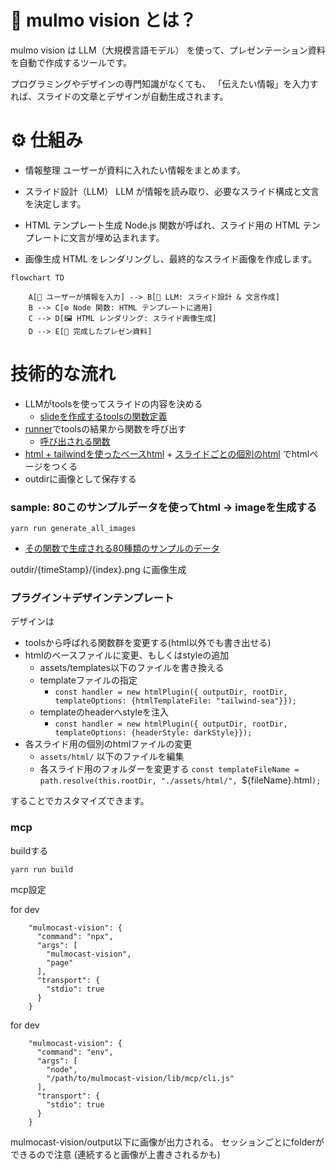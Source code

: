 # 📖 mulmo vision とは？

mulmo vision は LLM（大規模言語モデル） を使って、プレゼンテーション資料を自動で作成するツールです。

プログラミングやデザインの専門知識がなくても、
「伝えたい情報」を入力すれば、スライドの文章とデザインが自動生成されます。

# ⚙️ 仕組み

- 情報整理
ユーザーが資料に入れたい情報をまとめます。

- スライド設計（LLM）
LLM が情報を読み取り、必要なスライド構成と文言を決定します。

- HTML テンプレート生成
Node.js 関数が呼ばれ、スライド用の HTML テンプレートに文言が埋め込まれます。

- 画像生成
HTML をレンダリングし、最終的なスライド画像を作成します。


```mermaid
flowchart TD

    A[📝 ユーザーが情報を入力] --> B[🤖 LLM: スライド設計 & 文言作成]
    B --> C[⚙️ Node 関数: HTML テンプレートに適用]
    C --> D[🖼 HTML レンダリング: スライド画像生成]
    D --> E[📑 完成したプレゼン資料]
```


# 技術的な流れ
- LLMがtoolsを使ってスライドの内容を決める
  - [slideを作成するtoolsの関数定義](./src/tools.ts)
- [runner](./src/runner.ts)でtoolsの結果から関数を呼び出す
  - [呼び出される関数](./src/presentationHandlers/html_class.ts)
- [html + tailwindを使ったベースhtml](./assets/templates/tailwind.html) + [スライドごとの個別のhtml](./assets/html/) でhtmlページをつくる
- outdirに画像として保存する


### sample: 80このサンプルデータを使ってhtml -> imageを生成する

```
yarn run generate_all_images
```
- [その関数で生成される80種類のサンプルのデータ](./tests/ai_referencing_80_tool_calls.ts)

outdir/{timeStamp}/{index}.png に画像生成


### プラグイン＋デザインテンプレート

デザインは
- toolsから呼ばれる関数群を変更する(html以外でも書き出せる)
- htmlのベースファイルに変更、もしくはstyleの追加
  - assets/templates以下のファイルを書き換える
  - templateファイルの指定
    - `const handler = new htmlPlugin({ outputDir, rootDir, templateOptions: {htmlTemplateFile: "tailwind-sea"}});`
  - templateのheaderへstyleを注入
    - `const handler = new htmlPlugin({ outputDir, rootDir, templateOptions: {headerStyle: darkStyle}});`
- 各スライド用の個別のhtmlファイルの変更
  - `assets/html/` 以下のファイルを編集
  - 各スライド用のフォルダーを変更する
    `const templateFileName = path.resolve(this.rootDir, "./assets/html/", `${fileName}.html`);`

することでカスタマイズできます。


### mcp

buildする
```
yarn run build
```

mcp設定

for dev
```
    "mulmocast-vision": {
      "command": "npx",
      "args": [
        "mulmocast-vision",
        "page"
      ],
      "transport": {
        "stdio": true
      }
    }
```


for dev
```
    "mulmocast-vision": {
      "command": "env",
      "args": [
        "node",
        "/path/to/mulmocast-vision/lib/mcp/cli.js"
      ],
      "transport": {
        "stdio": true
      }
    }
```

mulmocast-vision/output以下に画像が出力される。
セッションごとにfolderができるので注意
(連続すると画像が上書きされるかも)